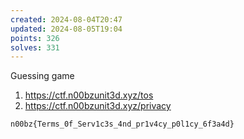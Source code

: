 ```yaml
---
created: 2024-08-04T20:47
updated: 2024-08-05T19:04
points: 326
solves: 331
---
```


Guessing game

1. https://ctf.n00bzunit3d.xyz/tos
2. https://ctf.n00bzunit3d.xyz/privacy

```flag
n00bz{Terms_0f_Serv1c3s_4nd_pr1v4cy_p0l1cy_6f3a4d}
```
